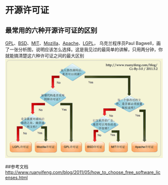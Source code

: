 # 开源许可证
## 最常用的六种开源许可证的区别
[GPL](http://www.gnu.org/licenses/gpl.html)、[BSD](https://en.wikipedia.org/wiki/BSD_licenses)、[MIT](https://en.wikipedia.org/wiki/MIT_License)、[Mozilla](https://www.mozilla.org/en-US/MPL/)、[Apache](http://www.apache.org/licenses/LICENSE-2.0)、[LGPL](http://www.gnu.org/copyleft/lesser.html)，
乌克兰程序员Paul Bagwell，画了一张分析图，说明应该怎么选择。这是我见过的最简单的讲解，只用两分钟，你就能搞清楚这六种许可证之间的最大区别
![](media/14694110809190/14694114397057.jpg)

##参考文档
<http://www.ruanyifeng.com/blog/2011/05/how_to_choose_free_software_licenses.html>

